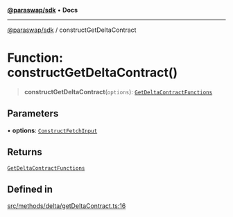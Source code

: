 [**@paraswap/sdk**](../README.md) • **Docs**

***

[@paraswap/sdk](../globals.md) / constructGetDeltaContract

# Function: constructGetDeltaContract()

> **constructGetDeltaContract**(`options`): [`GetDeltaContractFunctions`](../type-aliases/GetDeltaContractFunctions.md)

## Parameters

• **options**: [`ConstructFetchInput`](../interfaces/ConstructFetchInput.md)

## Returns

[`GetDeltaContractFunctions`](../type-aliases/GetDeltaContractFunctions.md)

## Defined in

[src/methods/delta/getDeltaContract.ts:16](https://github.com/paraswap/paraswap-sdk/blob/master/src/methods/delta/getDeltaContract.ts#L16)
